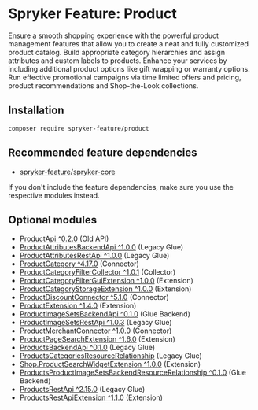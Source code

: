 # Spryker Feature: Product

Ensure a smooth shopping experience with the powerful product management features that allow you to create a neat and fully customized product catalog. Build appropriate category hierarchies and assign attributes and custom labels to products. Enhance your services by including additional product options like gift wrapping or warranty options. Run effective promotional campaigns via time limited offers and pricing, product recommendations and Shop-the-Look collections.

## Installation

```
composer require spryker-feature/product
```

## Recommended feature dependencies
- [spryker-feature/spryker-core](https://github.com/spryker-feature/spryker-core)

If you don't include the feature dependencies, make sure you use the respective modules instead.

## Optional modules
- [ProductApi ^0.2.0](https://github.com/spryker/product-api) (Old API)
- [ProductAttributesBackendApi ^1.0.0](https://github.com/spryker/product-attributes-backend-api) (Legacy Glue)
- [ProductAttributesRestApi ^1.0.0](https://github.com/spryker/product-attributes-rest-api) (Legacy Glue)
- [ProductCategory ^4.17.0](https://github.com/spryker/product-category) (Connector)
- [ProductCategoryFilterCollector ^1.0.1](https://github.com/spryker/product-category-filter-collector) (Collector)
- [ProductCategoryFilterGuiExtension ^1.0.0](https://github.com/spryker/product-category-filter-gui-extension) (Extension)
- [ProductCategoryStorageExtension ^1.0.0](https://github.com/spryker/product-category-storage-extension) (Extension)
- [ProductDiscountConnector ^5.1.0](https://github.com/spryker/product-discount-connector) (Connector)
- [ProductExtension ^1.4.0](https://github.com/spryker/product-extension) (Extension)
- [ProductImageSetsBackendApi ^0.1.0](https://github.com/spryker/product-image-sets-backend-api) (Glue Backend)
- [ProductImageSetsRestApi ^1.0.3](https://github.com/spryker/product-image-sets-rest-api) (Legacy Glue)
- [ProductMerchantConnector ^1.0.0](https://github.com/spryker/product-merchant-connector) (Connector)
- [ProductPageSearchExtension ^1.6.0](https://github.com/spryker/product-page-search-extension) (Extension)
- [ProductsBackendApi ^0.1.0](https://github.com/spryker/products-backend-api) (Legacy Glue)
- [ProductsCategoriesResourceRelationship](https://github.com/spryker/products-categories-resource-relationship) (Legacy Glue)
- [Shop.ProductSearchWidgetExtension ^1.0.0](https://github.com/spryker-shop/product-search-widget-extension) (Extension)
- [ProductsProductImageSetsBackendResourceRelationship ^0.1.0](https://github.com/spryker/products-product-image-sets-backend-resource-relationship) (Glue Backend)
- [ProductsRestApi ^2.15.0](https://github.com/spryker/products-rest-api) (Legacy Glue)
- [ProductsRestApiExtension ^1.1.0](https://github.com/spryker/products-rest-api-extension) (Extension)
